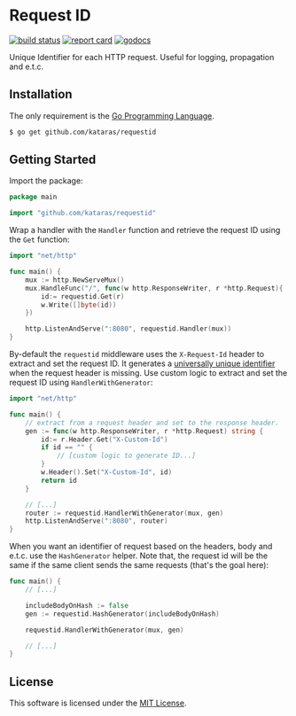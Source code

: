 # Request ID

[![build status](https://img.shields.io/github/workflow/status/kataras/requestid/CI/master?style=for-the-badge)](https://github.com/kataras/requestid/actions) [![report card](https://img.shields.io/badge/report%20card-a%2B-ff3333.svg?style=for-the-badge)](https://goreportcard.com/report/github.com/kataras/requestid) [![godocs](https://img.shields.io/badge/go-%20docs-488AC7.svg?style=for-the-badge)](https://godoc.org/github.com/kataras/requestid)

Unique Identifier for each HTTP request. Useful for logging, propagation and e.t.c.

## Installation

The only requirement is the [Go Programming Language](https://golang.org/dl).

```sh
$ go get github.com/kataras/requestid
```

## Getting Started

Import the package:

```go
package main

import "github.com/kataras/requestid"
```

Wrap a handler with the `Handler` function and retrieve the request ID using the `Get` function:

```go
import "net/http"

func main() {
    mux := http.NewServeMux()
    mux.HandleFunc("/", func(w http.ResponseWriter, r *http.Request){
        id:= requestid.Get(r)
        w.Write([]byte(id))
    })

    http.ListenAndServe(":8080", requestid.Handler(mux))
}
```

By-default the `requestid` middleware uses the `X-Request-Id` header to extract and set the request ID.
It generates a [universally unique identifier](https://en.wikipedia.org/wiki/Universally_unique_identifier#Version_4_(random)) when the request header is missing. Use custom logic to extract and set the request ID using `HandlerWithGenerator`:

```go
import "net/http"

func main() {
    // extract from a request header and set to the response header.
    gen := func(w http.ResponseWriter, r *http.Request) string {
        id:= r.Header.Get("X-Custom-Id")
        if id == "" {
            // [custom logic to generate ID...]
        }
        w.Header().Set("X-Custom-Id", id)
        return id
    }

    // [...]
    router := requestid.HandlerWithGenerator(mux, gen)
    http.ListenAndServe(":8080", router)
}
```

When you want an identifier of request based on the headers, body and e.t.c. use the `HashGenerator` helper. Note that, the request id will be the same if the same client sends the same requests (that's the goal here):

```go
func main() {
    // [...]

    includeBodyOnHash := false
    gen := requestid.HashGenerator(includeBodyOnHash)

    requestid.HandlerWithGenerator(mux, gen)

    // [...]
}
```
 
## License

This software is licensed under the [MIT License](LICENSE).
